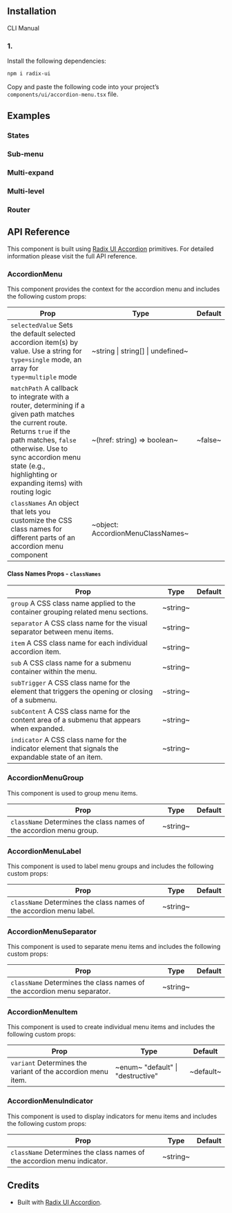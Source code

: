 ## Installation

CLI
Manual

### 1.

Install the following dependencies:

```bash
npm i radix-ui
```

Copy and paste the following code into your project’s `components/ui/accordion-menu.tsx` file.

## Examples

### States

### Sub-menu

### Multi-expand

### Multi-level

### Router

## API Reference

This component is built using [Radix UI Accordion](https://www.radix-ui.com/primitives/docs/components/accordion) primitives. For detailed information please visit the full API reference.

### AccordionMenu

This component provides the context for the accordion menu and includes the following custom props:

| **Prop**                                                                                                                                                                                                                                                     | **Type**                          | **Default** |
| ------------------------------------------------------------------------------------------------------------------------------------------------------------------------------------------------------------------------------------------------------------ | --------------------------------- | ----------- |
| `selectedValue` Sets the default selected accordion item(s) by value. Use a string for `type=single` mode, an array for `type=multiple` mode                                                                                                                 | ~string \| string[] \| undefined~ |             |
| `matchPath` A callback to integrate with a router, determining if a given path matches the current route. Returns `true` if the path matches, `false` otherwise. Use to sync accordion menu state (e.g., highlighting or expanding items) with routing logic | ~(href: string) => boolean~       | ~false~     |
| `classNames` An object that lets you customize the CSS class names for different parts of an accordion menu component                                                                                                                                        | ~object: AccordionMenuClassNames~ |             |

#### Class Names Props - `classNames`

| **Prop**                                                                                             | **Type** | **Default** |
| ---------------------------------------------------------------------------------------------------- | -------- | ----------- |
| `group` A CSS class name applied to the container grouping related menu sections.                    | ~string~ |             |
| `separator` A CSS class name for the visual separator between menu items.                            | ~string~ |             |
| `item` A CSS class name for each individual accordion item.                                          | ~string~ |             |
| `sub` A CSS class name for a submenu container within the menu.                                      | ~string~ |             |
| `subTrigger` A CSS class name for the element that triggers the opening or closing of a submenu.     | ~string~ |             |
| `subContent` A CSS class name for the content area of a submenu that appears when expanded.          | ~string~ |             |
| `indicator` A CSS class name for the indicator element that signals the expandable state of an item. | ~string~ |             |

### AccordionMenuGroup

This component is used to group menu items.

| **Prop**                                                            | **Type** | **Default** |
| ------------------------------------------------------------------- | -------- | ----------- |
| `className` Determines the class names of the accordion menu group. | ~string~ |             |

### AccordionMenuLabel

This component is used to label menu groups and includes the following custom props:

| **Prop**                                                            | **Type** | **Default** |
| ------------------------------------------------------------------- | -------- | ----------- |
| `className` Determines the class names of the accordion menu label. | ~string~ |             |

### AccordionMenuSeparator

This component is used to separate menu items and includes the following custom props:

| **Prop**                                                                | **Type** | **Default** |
| ----------------------------------------------------------------------- | -------- | ----------- |
| `className` Determines the class names of the accordion menu separator. | ~string~ |             |

### AccordionMenuItem

This component is used to create individual menu items and includes the following custom props:

| **Prop**                                                     | **Type**                          | **Default** |
| ------------------------------------------------------------ | --------------------------------- | ----------- |
| `variant` Determines the variant of the accordion menu item. | ~enum~ "default" \| "destructive" | ~default~   |

### AccordionMenuIndicator

This component is used to display indicators for menu items and includes the following custom props:

| **Prop**                                                                | **Type** | **Default** |
| ----------------------------------------------------------------------- | -------- | ----------- |
| `className` Determines the class names of the accordion menu indicator. | ~string~ |             |

## Credits

- Built with [Radix UI Accordion](https://www.radix-ui.com/primitives/docs/components/accordion).
